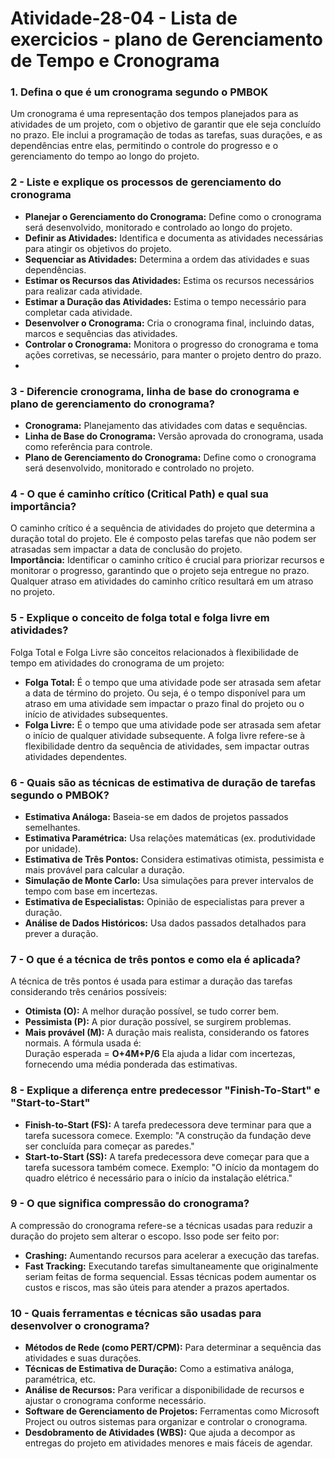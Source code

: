 # Atividade-28-04 - Lista de exercicios - plano de Gerenciamento de Tempo e Cronograma
### 1. Defina o que é um cronograma segundo o PMBOK  
Um cronograma é uma representação dos tempos planejados para as atividades de um projeto, com o objetivo de garantir que ele seja concluído no prazo. Ele inclui a programação de todas as tarefas, suas durações, e as dependências entre elas, permitindo o controle do progresso e o gerenciamento do tempo ao longo do projeto.

### 2 -  Liste e explique os processos de gerenciamento do cronograma
- **Planejar o Gerenciamento do Cronograma:** Define como o cronograma será desenvolvido, monitorado e controlado ao longo do projeto.
- **Definir as Atividades:** Identifica e documenta as atividades necessárias para atingir os objetivos do projeto.
- **Sequenciar as Atividades:** Determina a ordem das atividades e suas dependências.
- **Estimar os Recursos das Atividades:** Estima os recursos necessários para realizar cada atividade.
- **Estimar a Duração das Atividades:** Estima o tempo necessário para completar cada atividade.
- **Desenvolver o Cronograma:** Cria o cronograma final, incluindo datas, marcos e sequências das atividades.
- **Controlar o Cronograma:** Monitora o progresso do cronograma e toma ações corretivas, se necessário, para manter o projeto dentro do prazo.
- 
### 3 - Diferencie cronograma, linha de base do cronograma e plano de gerenciamento do cronograma?  
- **Cronograma:** Planejamento das atividades com datas e sequências.
- **Linha de Base do Cronograma:** Versão aprovada do cronograma, usada como referência para controle.
- **Plano de Gerenciamento do Cronograma:** Define como o cronograma será desenvolvido, monitorado e controlado no projeto.
  
### 4 -  O que é caminho crítico (Critical Path) e qual sua importância?  
O caminho crítico é a sequência de atividades do projeto que determina a duração total do projeto. Ele é composto pelas tarefas que não podem ser atrasadas sem impactar a data de conclusão do projeto.  
**Importância:** Identificar o caminho crítico é crucial para priorizar recursos e monitorar o progresso, garantindo que o projeto seja entregue no prazo. Qualquer atraso em atividades do caminho crítico resultará em um atraso no projeto.
### 5 -  Explique o conceito de folga total e folga livre em atividades?  
Folga Total e Folga Livre são conceitos relacionados à flexibilidade de tempo em atividades do cronograma de um projeto:

- **Folga Total:** É o tempo que uma atividade pode ser atrasada sem afetar a data de término do projeto. Ou seja, é o tempo disponível para um atraso em uma atividade sem impactar o prazo final do projeto ou o início de atividades subsequentes.
- **Folga Livre:** É o tempo que uma atividade pode ser atrasada sem afetar o início de qualquer atividade subsequente. A folga livre refere-se à flexibilidade dentro da sequência de atividades, sem impactar outras atividades dependentes.

### 6 - Quais são as técnicas de estimativa de duração de tarefas segundo o PMBOK?
- **Estimativa Análoga:** Baseia-se em dados de projetos passados semelhantes.  
- **Estimativa Paramétrica:** Usa relações matemáticas (ex. produtividade por unidade).  
- **Estimativa de Três Pontos:** Considera estimativas otimista, pessimista e mais provável para calcular a duração.  
- **Simulação de Monte Carlo:** Usa simulações para prever intervalos de tempo com base em incertezas.  
- **Estimativa de Especialistas:** Opinião de especialistas para prever a duração.  
- **Análise de Dados Históricos:** Usa dados passados detalhados para prever a duração.  

### 7 - O que é a técnica de três pontos e como ela é aplicada? 
A técnica de três pontos é usada para estimar a duração das tarefas considerando três cenários possíveis:
- **Otimista (O):** A melhor duração possível, se tudo correr bem.
- **Pessimista (P):** A pior duração possível, se surgirem problemas.
- **Mais provável (M):** A duração mais realista, considerando os fatores normais.
A fórmula usada é:  
Duração esperada = **O+4M+P/6** 
Ela ajuda a lidar com incertezas, fornecendo uma média ponderada das estimativas.

### 8 - Explique a diferença entre predecessor "Finish-To-Start" e "Start-to-Start"
- **Finish-to-Start (FS):** A tarefa predecessora deve terminar para que a tarefa sucessora comece. Exemplo: "A construção da fundação deve ser concluída para começar as paredes."
- **Start-to-Start (SS):** A tarefa predecessora deve começar para que a tarefa sucessora também comece. Exemplo: "O início da montagem do quadro elétrico é necessário para o início da instalação elétrica."
  
### 9 - O que significa compressão do cronograma?  
A compressão do cronograma refere-se a técnicas usadas para reduzir a duração do projeto sem alterar o escopo. Isso pode ser feito por:  
- **Crashing:** Aumentando recursos para acelerar a execução das tarefas.
- **Fast Tracking:** Executando tarefas simultaneamente que originalmente seriam feitas de forma sequencial.
Essas técnicas podem aumentar os custos e riscos, mas são úteis para atender a prazos apertados.  

### 10 - Quais ferramentas e técnicas são usadas para desenvolver o cronograma?  
- **Métodos de Rede (como PERT/CPM):** Para determinar a sequência das atividades e suas durações.  
- **Técnicas de Estimativa de Duração:** Como a estimativa análoga, paramétrica, etc.  
- **Análise de Recursos:** Para verificar a disponibilidade de recursos e ajustar o cronograma conforme necessário.  
- **Software de Gerenciamento de Projetos:** Ferramentas como Microsoft Project ou outros sistemas para organizar e controlar o cronograma.  
- **Desdobramento de Atividades (WBS):** Que ajuda a decompor as entregas do projeto em atividades menores e mais fáceis de agendar.  
